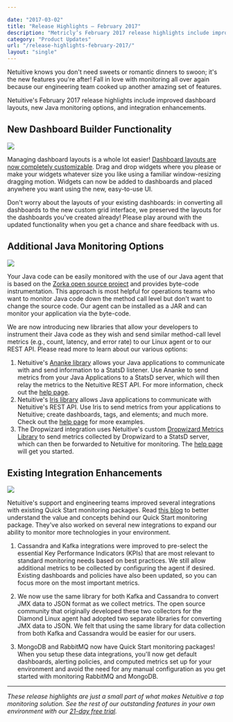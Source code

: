 ```yaml
---

date: "2017-03-02"
title: "Release Highlights – February 2017"
description: "Metricly’s February 2017 release highlights include improved dashboard layouts, new Java monitoring options, and integration enhancements."
category: "Product Updates"
url: "/release-highlights-february-2017/"
layout: "single"
---
```


Netuitive knows you don't need sweets or romantic dinners to swoon; it's the new features you're after! Fall in love with monitoring all over again because our engineering team cooked up another amazing set of features.

Netuitive's February 2017 release highlights include improved dashboard layouts, new Java monitoring options, and integration enhancements.

New Dashboard Builder Functionality
-----------------------------------

[![](https://s3-us-west-2.amazonaws.com/com-netuitive-app-usw2-public/wp-content/uploads/2017/07/Gif7.gif)](https://s3-us-west-2.amazonaws.com/com-netuitive-app-usw2-public/wp-content/uploads/2017/07/Gif7.gif)

Managing dashboard layouts is a whole lot easier! [Dashboard layouts are now completely customizable](/netuitive-dashboard-upgrades/). Drag and drop widgets where you please or make your widgets whatever size you like using a familiar window-resizing dragging motion. Widgets can now be added to dashboards and placed anywhere you want using the new, easy-to-use UI.

Don't worry about the layouts of your existing dashboards: in converting all dashboards to the new custom grid interface, we preserved the layouts for the dashboards you've created already! Please play around with the updated functionality when you get a chance and share feedback with us.

Additional Java Monitoring Options
----------------------------------

[![](https://s3-us-west-2.amazonaws.com/com-netuitive-app-usw2-public/wp-content/uploads/2017/07/feb_rnh_java_int.png)](https://s3-us-west-2.amazonaws.com/com-netuitive-app-usw2-public/wp-content/uploads/2017/07/feb_rnh_java_int.png)

Your Java code can be easily monitored with the use of our Java agent that is based on the [Zorka open source project](http://zorka.io/) and provides byte-code instrumentation. This approach is most helpful for operations teams who want to monitor Java code down the method call level but don't want to change the source code. Our agent can be installed as a JAR and can monitor your application via the byte-code.

We are now introducing new libraries that allow your developers to instrument their Java code as they wish and send similar method-call level metrics (e.g., count, latency, and error rate) to our Linux agent or to our REST API. Please read more to learn about our various options:

1.  Netuitive's [Ananke library](https://github.com/Netuitive/Ananke) allows your Java applications to communicate with and send information to a StatsD listener. Use Ananke to send metrics from your Java Applications to a StatsD server, which will then relay the metrics to the Netuitive REST API. For more information, check out the [help page](https://help.netuitive.com/Content/Integrations/ananke.htm).
2.  Netuitive's [Iris library](https://github.com/Netuitive/Iris) allows Java applications to communicate with Netuitive's REST API. Use Iris to send metrics from your applications to Netuitive; create dashboards, tags, and elements; and much more. Check out the [help page](https://help.netuitive.com/Content/Integrations/iris.htm) for more examples.
3.  The Dropwizard integration uses Netuitive's custom [Dropwizard Metrics Library](https://github.com/Netuitive/dropwizard-metrics) to send metrics collected by Dropwizard to a StatsD server, which can then be forwarded to Netuitive for monitoring. The [help page](https://help.netuitive.com/Content/Integrations/dropwizard.htm) will get you started.

Existing Integration Enhancements
---------------------------------

[![](https://s3-us-west-2.amazonaws.com/com-netuitive-app-usw2-public/wp-content/uploads/2017/07/feb_rnh_int_upd.png)](https://s3-us-west-2.amazonaws.com/com-netuitive-app-usw2-public/wp-content/uploads/2017/07/feb_rnh_int_upd.png)

Netuitive's support and engineering teams improved several integrations with existing Quick Start monitoring packages. Read [this blog](/aws-monitoring-best-practices/) to better understand the value and concepts behind our Quick Start monitoring package. They've also worked on several new integrations to expand our ability to monitor more technologies in your environment.

1.  Cassandra and Kafka integrations were improved to pre-select the essential Key Performance Indicators (KPIs) that are most relevant to standard monitoring needs based on best practices. We still allow additional metrics to be collected by configuring the agent if desired. Existing dashboards and policies have also been updated, so you can focus more on the most important metrics.

2.  We now use the same library for both Kafka and Cassandra to convert JMX data to JSON format as we collect metrics. The open source community that originally developed these two collectors for the Diamond Linux agent had adopted two separate libraries for converting JMX data to JSON. We felt that using the same library for data collection from both Kafka and Cassandra would be easier for our users.

3.  MongoDB and RabbitMQ now have Quick Start monitoring packages! When you setup these data integrations, you'll now get default dashboards, alerting policies, and computed metrics set up for your environment and avoid the need for any manual configuration as you get started with monitoring RabbitMQ and MongoDB.

* * * * *

*These release highlights are just a small part of what makes Netuitive a top monitoring solution. See the rest of our outstanding features in your own environment with our [21-day free trial](/signup).*
